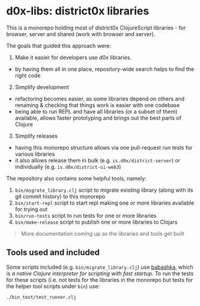 # d0x-libs: district0x libraries

This is a monorepo holding most of district0x ClojureScript libraries - for browser, server and shared (work with browser and server).

The goals that guided this approach were:
1. Make it easier for developers use d0x libraries.
  - by having them all in one place, repository-wide search helps to find the right code
2. Simplify development
  - refactoring becomes easier, as some libraries depend on others and renaming & checking that things work is easier with one codebase
  - being able to run REPL and have all libraries (or a subset of them) available, allows faster prototyping and brings out the best parts of Clojure
3. Simplify releases
  - having this monorepo structure allows via one pull-request run tests for various libraries
  - it also allows release them in bulk (e.g. `is.d0x/district-server`) or individually (e.g. `is.d0x/district-ui-web3`)

The repository also contains some helpful tools, namely:
1. `bin/migrate_library.clj` script to migrate existing library (along with its git commit history) to this monorepo
2. `bin/start-repl` script to start repl making one or more libraries available for trying out
3. `bin/run-tests` script to run tests for one or more libraries
4. `bin/make-release` script to publish one or more libraries to Clojars

> More documentation coming up as the libraries and tools get built

## Tools used and included

Some scripts included (e.g. `bin/migrate_library.clj`) use [babashka](https://github.com/babashka/babashka), which is _a native Clojure interpreter for scripting with fast startup_.
To run the tests for these scripts (i.e. not tests for the libraries in the monorepo but tests for the helper tool scripts under `bin`) use:
```
./bin_test/test_runner.clj
```
